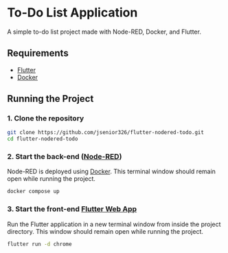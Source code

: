 # To-Do List Application

A simple to-do list project made with Node-RED, Docker, and Flutter.

## Requirements
- [Flutter](https://flutter.dev/)
- [Docker](https://docs.docker.com/engine/install/)

## Running the Project
### 1. Clone the repository
```bash
git clone https://github.com/jsenior326/flutter-nodered-todo.git
cd flutter-nodered-todo
```

### 2. Start the back-end ([Node-RED](https://nodered.org/))
Node-RED is deployed using [Docker](https://www.docker.com/). This terminal window should remain open while running the project.
```bash
docker compose up
```

### 3. Start the front-end [Flutter Web App](https://flutter.dev/)
Run the Flutter application in a new terminal window from inside the project directory. This window should remain open while running the project.
```bash
flutter run -d chrome
```
